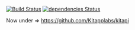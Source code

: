 [![Build Status](https://travis-ci.org/FabienGreard/kitapi.svg?branch=master)](https://travis-ci.org/FabienGreard/kitapi)
[![dependencies Status](https://david-dm.org/FabienGreard/kitapi/status.svg)](https://david-dm.org/FabienGreard/kitapi)

Now under => https://github.com/Kitapplabs/kitapi
